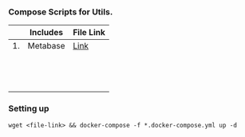 ### Compose Scripts for Utils.


|   | Includes  | File Link  |
|--:|---|---|
| 1.  | Metabase  | [Link](https://github.com/Samagra-Development/deployments/blob/master/metabase.docker-compose.yml)  |
|   |   |   |
|   |   |   |
|   |   |   |
|   |   |   |
|   |   |   |
|   |   |   |
|   |   |   |
|   |   |   |
|   |   |   |
|   |   |   |
|   |   |   |
|   |   |   |
|   |   |   |

### Setting up
```wget <file-link> && docker-compose -f *.docker-compose.yml up -d```
